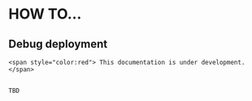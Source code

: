 # HOW TO...

## Debug deployment

```
<span style="color:red"> This documentation is under development. </span>
```

```

TBD
```



